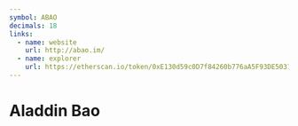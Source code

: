 ```yaml
---
symbol: ABAO
decimals: 18
links:
  - name: website
    url: http://abao.im/
  - name: explorer
    url: https://etherscan.io/token/0xE130d59c0D7f84260b776aA5F93DE5031C5A0BF6
---
```


# Aladdin Bao
